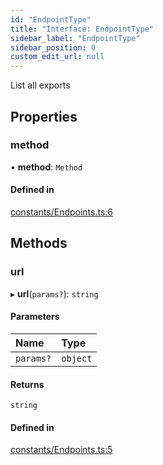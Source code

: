 ```yaml
---
id: "EndpointType"
title: "Interface: EndpointType"
sidebar_label: "EndpointType"
sidebar_position: 0
custom_edit_url: null
---
```


List all exports

## Properties

### method

• **method**: `Method`

#### Defined in

[constants/Endpoints.ts:6](https://github.com/selfcommunity/community-ui/blob/8bbb33c/packages/sc-core/src/constants/Endpoints.ts#L6)

## Methods

### url

▸ **url**(`params?`): `string`

#### Parameters

| Name | Type |
| :------ | :------ |
| `params?` | `object` |

#### Returns

`string`

#### Defined in

[constants/Endpoints.ts:5](https://github.com/selfcommunity/community-ui/blob/8bbb33c/packages/sc-core/src/constants/Endpoints.ts#L5)
